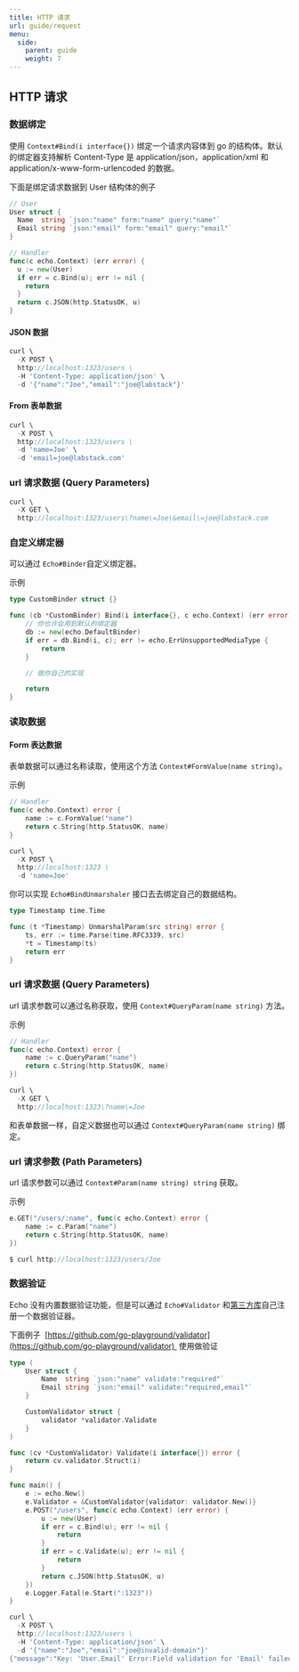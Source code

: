 ```yaml
---
title: HTTP 请求
url: guide/request
menu:
  side:
    parent: guide
    weight: 7
---
```


## HTTP 请求

### 数据绑定

使用 `Context#Bind(i interface{})` 绑定一个请求内容体到 go 的结构体。默认的绑定器支持解析 Content-Type 是 application/json，application/xml 和 application/x-www-form-urlencoded 的数据。

下面是绑定请求数据到 User 结构体的例子

```go
// User
User struct {
  Name  string `json:"name" form:"name" query:"name"`
  Email string `json:"email" form:"email" query:"email"`
}
```

```go
// Handler
func(c echo.Context) (err error) {
  u := new(User)
  if err = c.Bind(u); err != nil {
    return
  }
  return c.JSON(http.StatusOK, u)
}
```

#### JSON 数据

```go
curl \
  -X POST \
  http://localhost:1323/users \
  -H 'Content-Type: application/json' \
  -d '{"name":"Joe","email":"joe@labstack"}'
```

#### From 表单数据

```go
curl \
  -X POST \
  http://localhost:1323/users \
  -d 'name=Joe' \
  -d 'email=joe@labstack.com'
```

### url 请求数据 (Query Parameters)

```go
curl \
  -X GET \
  http://localhost:1323/users\?name\=Joe\&email\=joe@labstack.com
```

### 自定义绑定器

可以通过 `Echo#Binder`自定义绑定器。

示例

```go
type CustomBinder struct {}

func (cb *CustomBinder) Bind(i interface{}, c echo.Context) (err error) {
	// 你也许会用到默认的绑定器
	db := new(echo.DefaultBinder)
	if err = db.Bind(i, c); err != echo.ErrUnsupportedMediaType {
		return
	}

	// 做你自己的实现

	return
}
```

### 读取数据

#### Form 表达数据

表单数据可以通过名称读取，使用这个方法 `Context#FormValue(name string)`。

示例

```go
// Handler
func(c echo.Context) error {
	name := c.FormValue("name")
	return c.String(http.StatusOK, name)
}
```

```go
curl \
  -X POST \
  http://localhost:1323 \
  -d 'name=Joe'
```

你可以实现 `Echo#BindUnmarshaler` 接口去去绑定自己的数据结构。

```go
type Timestamp time.Time

func (t *Timestamp) UnmarshalParam(src string) error {
	ts, err := time.Parse(time.RFC3339, src)
	*t = Timestamp(ts)
	return err
}
```

### url 请求数据 (Query Parameters)

url 请求参数可以通过名称获取，使用 `Context#QueryParam(name string)` 方法。

示例

```go
// Handler
func(c echo.Context) error {
	name := c.QueryParam("name")
	return c.String(http.StatusOK, name)
})
```

```go
curl \
  -X GET \
  http://localhost:1323\?name\=Joe
```

和表单数据一样，自定义数据也可以通过 `Context#QueryParam(name string)` 绑定。

### url 请求参数 (Path Parameters)

url 请求参数可以通过 `Context#Param(name string) string` 获取。

示例

```go
e.GET("/users/:name", func(c echo.Context) error {
	name := c.Param("name")
	return c.String(http.StatusOK, name)
})
```

```go
$ curl http://localhost:1323/users/Joe
```

### 数据验证

Echo 没有内置数据验证功能，但是可以通过 `Echo#Validator` 和[第三方库](https://github.com/avelino/awesome-go#validation)自己注册一个数据验证器。

下面例子  [https://github.com/go-playground/validator](https://github.com/go-playground/validator)  使用做验证

```go
type (
	User struct {
		Name  string `json:"name" validate:"required"`
		Email string `json:"email" validate:"required,email"`
	}

	CustomValidator struct {
		validator *validator.Validate
	}
)

func (cv *CustomValidator) Validate(i interface{}) error {
	return cv.validator.Struct(i)
}

func main() {
	e := echo.New()
	e.Validator = &CustomValidator{validator: validator.New()}
	e.POST("/users", func(c echo.Context) (err error) {
		u := new(User)
		if err = c.Bind(u); err != nil {
			return
		}
		if err = c.Validate(u); err != nil {
			return
		}
		return c.JSON(http.StatusOK, u)
	})
	e.Logger.Fatal(e.Start(":1323"))
}
```

```go
curl \
  -X POST \
  http://localhost:1323/users \
  -H 'Content-Type: application/json' \
  -d '{"name":"Joe","email":"joe@invalid-domain"}'
{"message":"Key: 'User.Email' Error:Field validation for 'Email' failed on the 'email' tag"}
```

